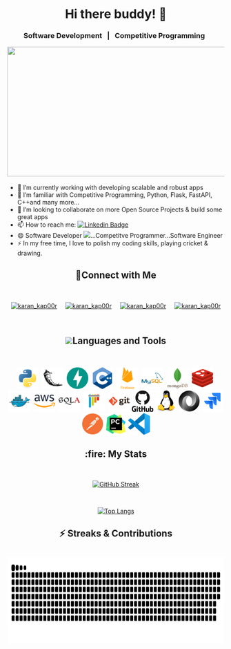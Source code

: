 <h1 align="center">Hi there buddy! 👋</h1>
<h3 align="center">Software Development &nbsp | &nbsp Competitive Programming &nbsp</h3>

<div align="center">
  <img src="https://media.giphy.com/media/dWesBcTLavkZuG35MI/giphy.gif" width="600" height="300"/>
</div>

- 🔭 I’m currently working with developing scalable and robust apps
- 🌱 I’m familiar with Competitive Programming, Python, Flask, FastAPI, C++and many more...
- 👯 I’m looking to collaborate on more Open Source Projects & build some great apps
- 📫 How to reach me: [![Linkedin Badge](https://img.shields.io/badge/-kakbar-blue?style=flat&logo=Linkedin&logoColor=white)](https://www.linkedin.com/in/karan-kapoor-686630210/)
- 😄 Software Developer <img src="https://media.giphy.com/media/WUlplcMpOCEmTGBtBW/giphy.gif" width="30">...Competitve Programmer...Software Engineer
- ⚡ In my free time, I love to polish my coding skills, playing cricket & drawing.

<h2 align="center">🔭Connect with Me</h2>
<br>
<p align="center">
<a href="https://www.linkedin.com/in/karan-kapoor-686630210/" target="blank"><img align="center" src="https://raw.githubusercontent.com/rahuldkjain/github-profile-readme-generator/master/src/images/icons/Social/linked-in-alt.svg" alt="karan_kap00r" height="30" width="40" /></a>
&nbsp &nbsp
<a href="https://www.instagram.com/0__ka_r_an__0/" target="blank"><img align="center" src="https://raw.githubusercontent.com/rahuldkjain/github-profile-readme-generator/master/src/images/icons/Social/instagram.svg" alt="karan_kap00r" height="30" width="40" /></a>
&nbsp &nbsp
<a href="https://auth.geeksforgeeks.org/user/karan_kap00r/practice" target="blank"><img align="center" src="https://raw.githubusercontent.com/rahuldkjain/github-profile-readme-generator/master/src/images/icons/Social/geeks-for-geeks.svg" alt="karan_kap00r" height="30" width="40" /></a>
&nbsp &nbsp
<a href="https://www.codechef.com/users/karan_kap00r2" target="blank"><img align="center" src="https://cdn.jsdelivr.net/npm/simple-icons@3.1.0/icons/codechef.svg" alt="karan_kap00r" height="30" width="40" /></a>
</p>
<br>

<h2 align="center"><img src="https://media.giphy.com/media/WUlplcMpOCEmTGBtBW/giphy.gif" width="30">Languages and Tools</h2>
<br>

<div>
<p align="center"> 
  <img src="https://github.com/devicons/devicon/blob/master/icons/python/python-original.svg" title="Python" alt="Python" width="50" height="50"/>&nbsp;
  <img src="https://github.com/devicons/devicon/blob/master/icons/flask/flask-original.svg" title="Flask" alt="Flask" width="50" height="50"/>&nbsp;
  <img src="https://github.com/devicons/devicon/blob/master/icons/fastapi/fastapi-original.svg" title="FastAPI" alt="FastAPI" width="50" height="50"/>&nbsp;
  <img src="https://github.com/devicons/devicon/blob/master/icons/cplusplus/cplusplus-original.svg" title="C++" alt="C++" width="50" height="50"/>&nbsp;
  <img src="https://github.com/devicons/devicon/blob/master/icons/firebase/firebase-plain-wordmark.svg" title="Firebase" alt="Firebase" width="50" height="50"/>&nbsp;
  <img src="https://github.com/devicons/devicon/blob/master/icons/mysql/mysql-original-wordmark.svg" title="MySQL"  alt="MySQL" width="50" height="50"/>&nbsp;
  <img src="https://github.com/devicons/devicon/blob/master/icons/mongodb/mongodb-original-wordmark.svg" title="MongoDB"  alt="MongoDB" width="50" height="50"/>&nbsp;
  <img src="https://github.com/devicons/devicon/blob/master/icons/redis/redis-original.svg" title="Redis"  alt="Redis" width="50" height="50"/>&nbsp;
  <img src="https://github.com/devicons/devicon/blob/master/icons/docker/docker-original.svg" title="Docker" alt="Docker" width="50" height="50"/>&nbsp;
  <img src="https://github.com/devicons/devicon/blob/master/icons/amazonwebservices/amazonwebservices-original-wordmark.svg" title="AWS" alt="AWS" width="50" height="50"/>&nbsp;
  <img src="https://github.com/devicons/devicon/blob/master/icons/sqlalchemy/sqlalchemy-original.svg" title="SQLAlchemy" alt="SQLAlchemy" width="50" height="50"/>&nbsp;
  <img src="https://github.com/devicons/devicon/blob/master/icons/pytest/pytest-original.svg" title="PyTest" alt="PyTest" width="50" height="50"/>&nbsp;
  <img src="https://github.com/devicons/devicon/blob/master/icons/git/git-original-wordmark.svg" title="Git" **alt="Git" width="50" height="50"/>
  <img src="https://github.com/devicons/devicon/blob/master/icons/github/github-original-wordmark.svg" title="GitHub" **alt="GitHub" width="50" height="50"/>
  <img src="https://github.com/devicons/devicon/blob/master/icons/linux/linux-original.svg" title="Linux" **alt="Linux" width="50" height="50"/>
  <img src="https://github.com/devicons/devicon/blob/master/icons/json/json-original.svg" title="JSON" **alt="JSON" width="50" height="50"/>
  <img src="https://github.com/devicons/devicon/blob/master/icons/jira/jira-original.svg" title="JIRA" **alt="JIRA" width="50" height="50"/>
  <img src="https://github.com/devicons/devicon/blob/master/icons/postman/postman-original.svg" title="Postman" **alt="Postman" width="50" height="50"/>
  <img src="https://github.com/devicons/devicon/blob/master/icons/pycharm/pycharm-original.svg" title="PyCharm" **alt="PyCharm" width="50" height="50"/>
  <img src="https://github.com/devicons/devicon/blob/master/icons/vscode/vscode-original.svg" title="VSCode" **alt="VSCode" width="50" height="50"/>
</p>
</div>

<h2 align="center">:fire: My Stats</h2>
<br>

<div align="center">

[![GitHub Streak](http://github-readme-streak-stats.herokuapp.com?user=karan-kap00r&theme=dark&background=000000)](https://git.io/streak-stats)

</div>

<br>

<div align="center">

[![Top Langs](https://github-readme-stats.vercel.app/api/top-langs/?username=karan-kap00r&layout=compact&theme=vision-friendly-dark)](https://github.com/anuraghazra/github-readme-stats)

</div>

<h2 align="center">⚡ Streaks & Contributions</h2>
<br>
<div align="center">
<img src="https://github.com/karan-kap00r/karan-kap00r/blob/output/github-contribution-grid-snake-dark.svg" title="Contributions" alt="Contributions" width="900" height="200"/>&nbsp;
</div>
<br>
